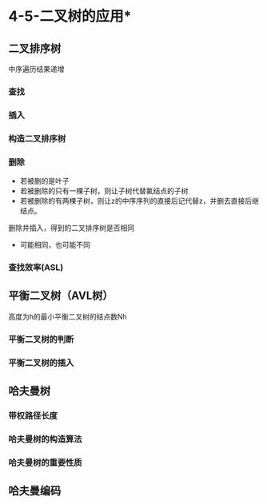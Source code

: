 # 4-5-二叉树的应用\*

## 二叉排序树

>

中序遍历结果递增

### 查找

### 插入

### 构造二叉排序树

### 删除

* 若被删的是叶子
* 若被删除的只有一棵子树，则让子树代替氟结点的子树
* 若被删除的有两棵子树，则让z的中序序列的直接后记代替z，并删去直接后继结点。

删除并插入，得到的二叉排序树是否相同

* 可能相同，也可能不同

### 查找效率\(ASL\)

## 平衡二叉树（AVL树）

>

高度为h的最小平衡二叉树的结点数Nh



### 平衡二叉树的判断

### 平衡二叉树的插入

## 哈夫曼树

### 带权路径长度

### 哈夫曼树的构造算法

### 哈夫曼树的重要性质

## 哈夫曼编码

